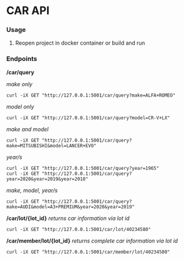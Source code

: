 # CAR API

### Usage

1. Reopen project in docker container or build and run

### Endpoints

**/car/query**

*make only*
```
curl -iX GET "http://127.0.0.1:5001/car/query?make=ALFA+ROMEO"
```

*model only*
```
curl -iX GET "http://127.0.0.1:5001/car/query?model=CR-V+LX"
```

*make and model*
```
curl -iX GET "http://127.0.0.1:5001/car/query?make=MITSUBISHI&model=LANCER+EVO"
```

*year/s*
```
curl -iX GET "http://127.0.0.1:5001/car/query?year=1965"
curl -iX GET "http://127.0.0.1:5001/car/query?year=2020&year=2019&year=2018"
```

*make, model, year/s*
```
curl -iX GET "http://127.0.0.1:5001/car/query?make=AUDI&model=A3+PREMIUM&year=2020&year=2019"
```

**/car/lot/{lot_id}**
*returns car information via lot id*
```
curl -iX GET "http://127.0.0.1:5001/car/lot/40234580"
```

**/car/member/lot/{lot_id}**
*returns complete car information via lot id*
```
curl -iX GET "http://127.0.0.1:5001/car/member/lot/40234580"
```

